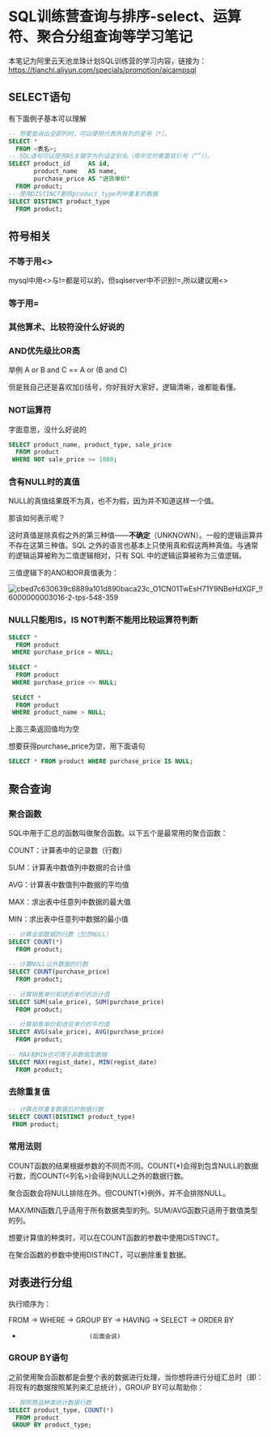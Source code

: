 # SQL训练营查询与排序-select、运算符、聚合分组查询等学习笔记
本笔记为阿里云天池龙珠计划SQL训练营的学习内容，链接为：https://tianchi.aliyun.com/specials/promotion/aicampsql
## SELECT语句
有下面例子基本可以理解
```sql
-- 想要查询出全部列时，可以使用代表所有列的星号（*）。
SELECT *
  FROM <表名>;
-- SQL语句可以使用AS关键字为列设定别名（用中文时需要双引号（“”））。
SELECT product_id     AS id,
       product_name   AS name,
       purchase_price AS "进货单价"
  FROM product;
-- 使用DISTINCT删除product_type列中重复的数据
SELECT DISTINCT product_type
  FROM product;
```

## 符号相关
### 不等于用<>
mysql中用<>与!=都是可以的，但sqlserver中不识别!=,所以建议用<>
### 等于用=
### 其他算术、比较符没什么好说的
### AND优先级比OR高
举例 A or B and C == A or (B and C)

但是我自己还是喜欢加()括号，你好我好大家好，逻辑清晰，谁都能看懂。
### NOT运算符
字面意思，没什么好说的
```sql
SELECT product_name, product_type, sale_price
  FROM product
 WHERE NOT sale_price >= 1000;
```
### 含有NULL时的真值
NULL的真值结果既不为真，也不为假，因为并不知道这样一个值。

那该如何表示呢？

这时真值是除真假之外的第三种值——**不确定**（UNKNOWN）。一般的逻辑运算并不存在这第三种值。SQL 之外的语言也基本上只使用真和假这两种真值。与通常的逻辑运算被称为二值逻辑相对，只有 SQL 中的逻辑运算被称为三值逻辑。

三值逻辑下的AND和OR真值表为：

![cbed7c630639c6889a101d890baca23c_O1CN01TwEsH71Y9NBeHdXGF_!!6000000003016-2-tps-548-359](https://user-images.githubusercontent.com/55366350/127945869-e0bcd8de-566e-49dc-afc9-44c44b5b81b7.png)

### NULL只能用IS，IS NOT判断不能用比较运算符判断
```sql
SELECT *
  FROM product
 WHERE purchase_price = NULL;
 
SELECT *
  FROM product
 WHERE purchase_price <> NULL;
 
 SELECT *
  FROM product
 WHERE product_name > NULL;
```
上面三条返回值均为空

想要获得purchase_price为空，用下面语句
```sql
SELECT * FROM product WHERE purchase_price IS NULL;
```
## 聚合查询

### 聚合函数
SQL中用于汇总的函数叫做聚合函数。以下五个是最常用的聚合函数：

COUNT：计算表中的记录数（行数）

SUM：计算表中数值列中数据的合计值

AVG：计算表中数值列中数据的平均值

MAX：求出表中任意列中数据的最大值

MIN：求出表中任意列中数据的最小值
```sql
-- 计算全部数据的行数（包含NULL）
SELECT COUNT(*)
  FROM product;
	
-- 计算NULL以外数据的行数
SELECT COUNT(purchase_price)
  FROM product;
	
-- 计算销售单价和进货单价的合计值
SELECT SUM(sale_price), SUM(purchase_price) 
  FROM product;
	
-- 计算销售单价和进货单价的平均值
SELECT AVG(sale_price), AVG(purchase_price)
  FROM product;
	
-- MAX和MIN也可用于非数值型数据
SELECT MAX(regist_date), MIN(regist_date)
  FROM product;
```
### 去除重复值
```sql
-- 计算去除重复数据后的数据行数
SELECT COUNT(DISTINCT product_type)
 FROM product;
```
### 常用法则
COUNT函数的结果根据参数的不同而不同。COUNT(*)会得到包含NULL的数据行数，而COUNT(<列名>)会得到NULL之外的数据行数。

聚合函数会将NULL排除在外。但COUNT(*)例外，并不会排除NULL。

MAX/MIN函数几乎适用于所有数据类型的列。SUM/AVG函数只适用于数值类型的列。

想要计算值的种类时，可以在COUNT函数的参数中使用DISTINCT。

在聚合函数的参数中使用DISTINCT，可以删除重复数据。
## 对表进行分组
执行顺序为：

FROM → WHERE → GROUP BY → HAVING → SELECT → ORDER BY

-                        (后面会说)
### GROUP BY语句
之前使用聚合函数都是会整个表的数据进行处理，当你想将进行分组汇总时（即：将现有的数据按照某列来汇总统计），GROUP BY可以帮助你：
```sql
-- 按照商品种类统计数据行数
SELECT product_type, COUNT(*)
  FROM product
 GROUP BY product_type;
```
